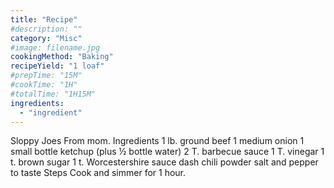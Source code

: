 ```yaml
---
title: "Recipe"
#description: ""
category: "Misc"
#image: filename.jpg
cookingMethod: "Baking"
recipeYield: "1 loaf"
#prepTime: "15M"
#cookTime: "1H"
#totalTime: "1H15M"
ingredients:
  - "ingredient"
---
```


Sloppy Joes
From mom.
Ingredients
1 lb. ground beef
1 medium onion
1 small bottle ketchup (plus ½ bottle water)
2 T. barbecue sauce
1 T. vinegar
1 t. brown sugar
1 t. Worcestershire sauce
dash chili powder
salt and pepper to taste
Steps
Cook and simmer for 1 hour.
